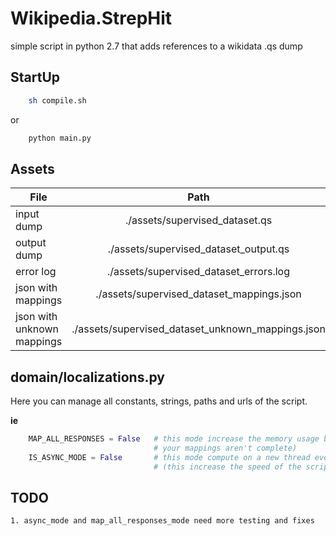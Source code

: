 # Wikipedia.StrepHit

simple script in python 2.7 that adds references to a wikidata .qs dump 

## StartUp
```sh
    sh compile.sh
```

or

```sh
    python main.py
```

## Assets

| File                          | Path                                              |
| ------------------------------|:-------------------------------------------------:|
| input dump                    | ./assets/supervised_dataset.qs                    |
| output dump                   | ./assets/supervised_dataset_output.qs             |
| error log                     | ./assets/supervised_dataset_errors.log            |
| json with mappings            | ./assets/supervised_dataset_mappings.json         |
| json with unknown mappings    | ./assets/supervised_dataset_unknown_mappings.json |

## domain/localizations.py
Here you can manage all constants, strings, paths and urls of the script.

**ie** 
```python
    MAP_ALL_RESPONSES = False   # this mode increase the memory usage but also the speed of the script (if 
                                # your mappings aren't complete)
    IS_ASYNC_MODE = False       # this mode compute on a new thread every row of the dataset 
                                # (this increase the speed of the script but the output rows order can change)
```
## TODO
    1. async_mode and map_all_responses_mode need more testing and fixes
